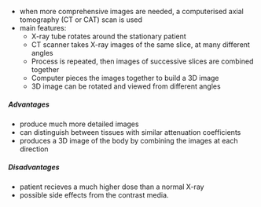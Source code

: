- when more comprehensive images are needed, a computerised axial tomography (CT or CAT) scan is used
- main features:
	- X-ray tube rotates around the stationary patient
	- CT scanner takes X-ray images of the same slice, at many different angles
	- Process is repeated, then images of successive slices are combined together
	- Computer pieces the images together to build a 3D image
	- 3D image can be rotated and viewed from different angles


##### Advantages
- produce much more detailed images
- can distinguish between tissues with similar attenuation coefficients
- produces a 3D image of the body by combining the images at each direction


##### Disadvantages
- patient recieves a much higher dose than a normal X-ray
- possible side effects from the contrast media.